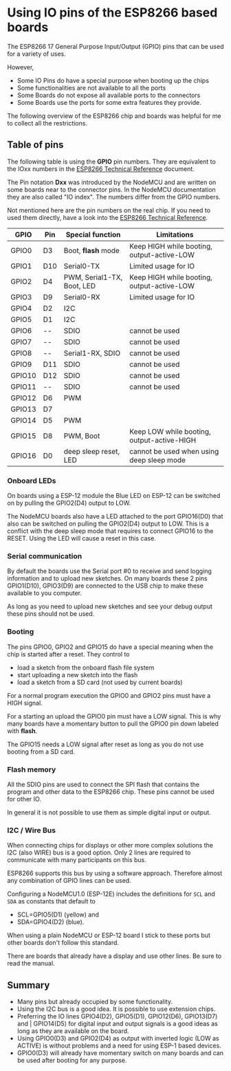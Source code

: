 # Using IO pins of the ESP8266 based boards

The ESP8266 17 General Purpose Input/Output (GPIO) pins that can be used for a variety of uses.

However,

* Some IO Pins do have a special purpose when booting up the chips
* Some functionalities are not available to all the ports
* Some Boards do not expose all available ports to the connectors
* Some Boards use the ports for some extra features they provide.

The following overview of the ESP8266 chip and boards was helpful for me to collect all the restrictions.

## Table of pins

The following table is using the **GPIO** pin numbers. They are equivalent to the IOxx numbers in the [ESP8266 Technical Reference] document.

The Pin notation **Dxx** was introduced by the NodeMCU and are written on some boards near to the connector pins. In the NodeMCU documentation they are also called "IO index". The numbers differ from the GPIO numbers.

Not mentioned here are the pin numbers on the real chip. If you need to used them directly, have a look into the [ESP8266 Technical Reference].

| GPIO   | Pin | Special function           | Limitations                                |
| ------ | --- | -------------------------- | ------------------------------------------ |
| GPIO0  | D3  | Boot, **flash** mode       | Keep HIGH while booting, output-active-LOW |
| GPIO1  | D10 | Serial0-TX                 | Limited usage for IO                       |
| GPIO2  | D4  | PWM, Serial1-TX, Boot, LED | Keep HIGH while booting, output-active-LOW |
| GPIO3  | D9  | Serial0-RX                 | Limited usage for IO                       |
| GPIO4  | D2  | I2C                        |
| GPIO5  | D1  | I2C                        |
| GPIO6  | --  | SDIO                       | cannot be used                             |
| GPIO7  | --  | SDIO                       | cannot be used                             |
| GPIO8  | --  | Serial1-RX, SDIO           | cannot be used                             |
| GPIO9  | D11 | SDIO                       | cannot be used                             |
| GPIO10 | D12 | SDIO                       | cannot be used                             |
| GPIO11 | --  | SDIO                       | cannot be used                             |
| GPIO12 | D6  | PWM                        |
| GPIO13 | D7  |                            |
| GPIO14 | D5  | PWM                        |
| GPIO15 | D8  | PWM, Boot                  | Keep LOW while booting, output-active-HIGH |
| GPIO16 | D0  | deep sleep reset, LED      | cannot be used when using deep sleep mode  |

### Onboard LEDs

On boards using a ESP-12 module the Blue LED on ESP-12 can be switched on by pulling the GPIO2(D4) output to LOW.

The NodeMCU boards also have a LED attached to the port GPIO16(D0) that also can be switched on pulling the GPIO2(D4) output to LOW.
This is a conflict with the deep sleep mode that requires to connect GPIO16 to the RESET. Using the LED will cause a reset in this case.

### Serial communication

By default the boards use the Serial port \#0 to receive and send logging information and to upload new sketches.
On many boards these 2 pins GPIO1(D10), GPIO3(D9) are connected to the USB chip to make these available to you computer.

As long as you need to upload new sketches and see your debug output these pins should not be used.

### Booting

The pins GPIO0, GPIO2 and GPIO15 do have a special meaning when the chip is started after a reset. They control to

* load a sketch from the onboard flash file system
* start uploading a new sketch into the flash
* load a sketch from a SD card (not used by current boards)

For a normal program execution the GPIO0 and GPIO2 pins must have a HIGH signal.

For a starting an upload the GPIO0 pin must have a LOW signal.
This is why many boards have a momentary button to pull the GPIO0 pin down labeled with **flash**.

The GPIO15 needs a LOW signal after reset as long as you do not use booting from a SD card.

### Flash memory

All the SDIO pins are used to connect the SPI flash that contains the program and other data to the ESP8266 chip.
These pins cannot be used for other IO.

In general it is not possible to use them as simple digital input or output.

### I2C / Wire Bus

When connecting chips for displays or other more complex solutions the I2C (also WIRE) bus is a good option.
Only 2 lines are required to communicate with many participants on this bus.

ESP8266 supports this bus by using a software approach. Therefore almost any combination of GPIO lines can be used.

Configuring a NodeMCU1.0 (ESP-12E) includes the definitions for `SCL` and `SDA` as constants that default to
* SCL=GPIO5(D1) (yellow) and
* SDA=GPIO4(D2) (blue).

When using a plain NodeMCU or ESP-12 board I stick to these ports but other boards don't follow this standard.

There are boards that already have a display and use other lines. Be sure to read the manual.

## Summary

* Many pins but already occupied by some functionality.
* Using the I2C bus is a good idea. It is possible to use extension chips.
* Preferring the IO lines GPIO4(D2), GPIO5(D1), GPIO12(D6), GPIO13(D7) and     |
GPIO14(D5) for digital input and output signals is a good ideas as long as they are available on the board.
* Using GPIO0(D3) and GPIO2(D4) as output with inverted logic (LOW as ACTIVE) is without problems  and a need for using ESP-1 based devices.
* GPIO0(D3) will already have momentary switch on many boards and can be used after booting for any purpose.

[ESP8266 Technical Reference]: (https://www.espressif.com/sites/default/files/documentation/esp8266-technical_reference_en.pdf)
[ESP8266EX datasheet]: (https://www.espressif.com/sites/default/files/documentation/0a-esp8266ex_datasheet_en.pdf)
[NodeMCU Documentation]: (https://nodemcu.readthedocs.io/en/master/)
